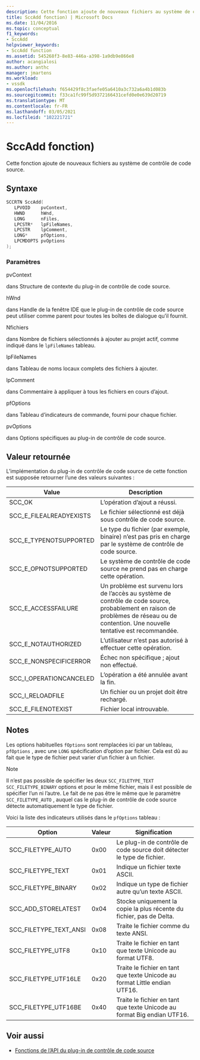 ```yaml
---
description: Cette fonction ajoute de nouveaux fichiers au système de contrôle de code source.
title: SccAdd fonction) | Microsoft Docs
ms.date: 11/04/2016
ms.topic: conceptual
f1_keywords:
- SccAdd
helpviewer_keywords:
- SccAdd function
ms.assetid: 545268f3-8e83-446a-a398-1a9db9e866e8
author: acangialosi
ms.author: anthc
manager: jmartens
ms.workload:
- vssdk
ms.openlocfilehash: f654429f8c3faefe05a6410a3c732a6a4b1d083b
ms.sourcegitcommit: f33ca1fc99f5d9372166431cefd0e0e639d20719
ms.translationtype: MT
ms.contentlocale: fr-FR
ms.lasthandoff: 03/05/2021
ms.locfileid: "102221721"
---
```

# <a name="sccadd-function"></a>SccAdd fonction)
Cette fonction ajoute de nouveaux fichiers au système de contrôle de code source.

## <a name="syntax"></a>Syntaxe

```cpp
SCCRTN SccAdd(
   LPVOID    pvContext,
   HWND      hWnd,
   LONG      nFiles,
   LPCSTR*   lpFileNames,
   LPCSTR    lpComment,
   LONG*     pfOptions,
   LPCMDOPTS pvOptions
);
```

### <a name="parameters"></a>Paramètres
 pvContext

dans Structure de contexte du plug-in de contrôle de code source.

 hWnd

dans Handle de la fenêtre IDE que le plug-in de contrôle de code source peut utiliser comme parent pour toutes les boîtes de dialogue qu’il fournit.

 Nfichiers

dans Nombre de fichiers sélectionnés à ajouter au projet actif, comme indiqué dans le `lpFileNames` tableau.

 lpFileNames

dans Tableau de noms locaux complets des fichiers à ajouter.

 lpComment

dans Commentaire à appliquer à tous les fichiers en cours d’ajout.

 pfOptions

dans Tableau d’indicateurs de commande, fourni pour chaque fichier.

 pvOptions

dans Options spécifiques au plug-in de contrôle de code source.

## <a name="return-value"></a>Valeur retournée
 L’implémentation du plug-in de contrôle de code source de cette fonction est supposée retourner l’une des valeurs suivantes :

|Value|Description|
|-----------|-----------------|
|SCC_OK|L’opération d’ajout a réussi.|
|SCC_E_FILEALREADYEXISTS|Le fichier sélectionné est déjà sous contrôle de code source.|
|SCC_E_TYPENOTSUPPORTED|Le type du fichier (par exemple, binaire) n’est pas pris en charge par le système de contrôle de code source.|
|SCC_E_OPNOTSUPPORTED|Le système de contrôle de code source ne prend pas en charge cette opération.|
|SCC_E_ACCESSFAILURE|Un problème est survenu lors de l’accès au système de contrôle de code source, probablement en raison de problèmes de réseau ou de contention. Une nouvelle tentative est recommandée.|
|SCC_E_NOTAUTHORIZED|L’utilisateur n’est pas autorisé à effectuer cette opération.|
|SCC_E_NONSPECIFICERROR|Échec non spécifique ; ajout non effectué.|
|SCC_I_OPERATIONCANCELED|L’opération a été annulée avant la fin.|
|SCC_I_RELOADFILE|Un fichier ou un projet doit être rechargé.|
|SCC_E_FILENOTEXIST|Fichier local introuvable.|

## <a name="remarks"></a>Notes
 Les options habituelles `fOptions` sont remplacées ici par un tableau, `pfOptions` , avec une `LONG` spécification d’option par fichier. Cela est dû au fait que le type de fichier peut varier d’un fichier à un fichier.

> [!NOTE]
> Il n’est pas possible de spécifier les deux `SCC_FILETYPE_TEXT` `SCC_FILETYPE_BINARY` options et pour le même fichier, mais il est possible de spécifier l’un ni l’autre. Le fait de ne pas être le même que le paramètre `SCC_FILETYPE_AUTO` , auquel cas le plug-in de contrôle de code source détecte automatiquement le type de fichier.

 Voici la liste des indicateurs utilisés dans le `pfOptions` tableau :

|Option|Valeur|Signification|
|------------|-----------|-------------|
|SCC_FILETYPE_AUTO|0x00|Le plug-in de contrôle de code source doit détecter le type de fichier.|
|SCC_FILETYPE_TEXT|0x01|Indique un fichier texte ASCII.|
|SCC_FILETYPE_BINARY|0x02|Indique un type de fichier autre qu’un texte ASCII.|
|SCC_ADD_STORELATEST|0x04|Stocke uniquement la copie la plus récente du fichier, pas de Delta.|
|SCC_FILETYPE_TEXT_ANSI|0x08|Traite le fichier comme du texte ANSI.|
|SCC_FILETYPE_UTF8|0x10|Traite le fichier en tant que texte Unicode au format UTF8.|
|SCC_FILETYPE_UTF16LE|0x20|Traite le fichier en tant que texte Unicode au format Little endian UTF16.|
|SCC_FILETYPE_UTF16BE|0x40|Traite le fichier en tant que texte Unicode au format Big endian UTF16.|

## <a name="see-also"></a>Voir aussi
- [Fonctions de l’API du plug-in de contrôle de code source](../extensibility/source-control-plug-in-api-functions.md)
